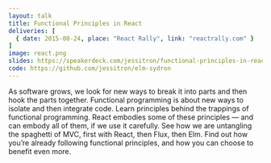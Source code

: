 ```yaml
---
layout: talk
title: Functional Principles in React
deliveries: [
  { date: 2015-08-24, place: "React Rally", link: "reactrally.com" }
]
image: react.png
slides: https://speakerdeck.com/jessitron/functional-principles-in-react-and-elm
code: https://github.com/jessitron/elm-sydron
---
```

As software grows, we look for new ways to break it into parts and then
hook the parts together. Functional programming is about new ways to
isolate and then integrate code. Learn principles behind the trappings
of functional programming. React embodies some of these principles — and
can embody all of them, if we use it carefully. See how we are
untangling the spaghetti of MVC, first with React, then Flux, then Elm.
Find out how you’re already following functional principles, and how you
can choose to benefit even more.
